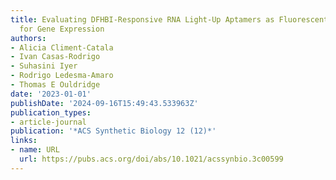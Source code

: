 ```yaml
---
title: Evaluating DFHBI-Responsive RNA Light-Up Aptamers as Fluorescent Reporters
  for Gene Expression
authors:
- Alicia Climent-Catala
- Ivan Casas-Rodrigo
- Suhasini Iyer
- Rodrigo Ledesma-Amaro
- Thomas E Ouldridge
date: '2023-01-01'
publishDate: '2024-09-16T15:49:43.533963Z'
publication_types:
- article-journal
publication: '*ACS Synthetic Biology 12 (12)*'
links:
- name: URL
  url: https://pubs.acs.org/doi/abs/10.1021/acssynbio.3c00599
---
```

